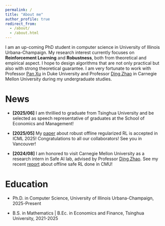 ```yaml
---
permalink: /
title: "About me"
author_profile: true
redirect_from: 
  - /about/
  - /about.html
---
```


I am an up-coming PhD student in computer science in University of Illinois Urbana-Champaign. 
My research interest currently focuses on **Reinforcement Learning** and **Robustness**, both from theoretical and empirical aspect. I hope to design algorithms that are not only practical but also with strong theoretical guarantee. I am very fortunate to work with Professor [Pan Xu](https://panxulab.github.io/) in Duke University and Professor [Ding Zhao](https://www.meche.engineering.cmu.edu/directory/bios/zhao-ding.html) in Carnegie Mellon University during my undergraduate studies. 

News
======
- **[2025/06]** I am thrillied to graduate from Tsinghua University and be selected as speech representative of
graduates at the School of Economics and Management!

- **[2025/05]** My [paper](https://icml.cc/virtual/2025/poster/45863) about robust offline regularized RL is accepted in ICML 2025! Congratulations to all our collaborators! See you in Vancouver!

- **[2024/08]** I am honored to visit Carnegie Mellon University as a research intern in Safe AI lab, advised by Professor [Ding Zhao](https://www.meche.engineering.cmu.edu/directory/bios/zhao-ding.html). See my recent [report](../files/Policy-regularized%20Offfine%20Safe%20Reinforcement%20Learning%20with%20Preference.pdf) about offline safe RL done in CMU!

Education
======
- Ph.D. in Computer Science, University of Illinois Urbana-Champaign, 2025-Present

- B.S. in Mathematics \| B.Ec. in Economics and Finance, Tsinghua University, 2021-2025